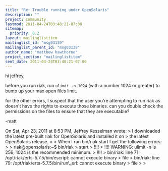 ```yaml
---
title: "Re: Trouble running under OpenSolaris"
description: ""
project: community
lastmod: 2011-04-24T03:48:21-07:00
sitemap:
  priority: 0.2
layout: mailinglistitem
mailinglist_id: "msg03139"
mailinglist_parent_id: "msg03138"
author_name: "matthew hawthorne"
project_section: "mailinglistitem"
sent_date: 2011-04-24T03:48:21-07:00
---
```



hi jeffrey,

before you run riak, run `ulimit -n 1024` (with a number 1024 or
greater) to bump up your max open files limit.

for the other errors, I suspect that the user you're attempting to run
riak as doesn't have the rights to execute those binaries. can you
double check the permissions on the files to ensure that they are
executable?

-matt


On Sat, Apr 23, 2011 at 8:53 PM, Jeffrey Kesselman  wrote:
&gt; I downloaded the latest pre-built riak for OpenSolaris and installed it on
&gt; the latest OpenSolaris release.
&gt;
&gt; When I run bin/riak start I get the following errors:
&gt;
&gt; riak@opensolaris:~$ bin/riak
&gt; start
&gt; !!!!
&gt; !!!! WARNING: ulimit -n is 256; 1024 is the recommended minimum.
&gt; !!!!
&gt; bin/riak: line 71: /opt/riak/erts-5.7.5/bin/escript: cannot execute binary
&gt; file
&gt; bin/riak: line 79: /opt/riak/erts-5.7.5/bin/run\\_erl: cannot execute binary
&gt; file
&gt;
&gt;
